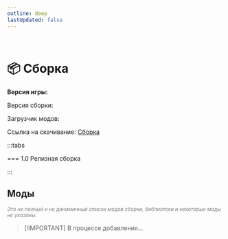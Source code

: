 ```yaml
---
outline: deep
lastUpdated: false
---
```


<Pill name="ML Create & Magic" link="./" icon="game-icons:steampunk-goggles" color="#d77b57" /> <br/>
 
# 📦 Сборка 

**Версия игры: <Badge type="info" text="1.20.1" />** 

Версия сборки: <Badge type="tip" text="1.0" />

Загрузчик модов: <Badge type="info" text="Forge" />

 Ссылка на скачивание: [Сборка](https://drive.google.com/uc?export=download&id=1Q7Tj_iJVExAmbwxEvUcqeMCorYVcWrb8) 


:::tabs 

=== 1.0
Релизная сборка

:::

## Моды 
*<span style="color: gray;"><sup>Это не полный и не динамичный список модов сборки, библиотеки и некоторые моды не указаны. </sup></span>*

> [!IMPORTANT] В процессе добавления...

<Box :items="[
    // { 
    //   name: 'Astrocraft: Realistic Night Skies', 
    //   link: 'https://www.curseforge.com/minecraft/mc-mods/astrocraft-mod', 
    //   image: 'https://media.forgecdn.net/avatars/thumbnails/1072/388/64/64/638608219619134457.webp', 
    //   color: '#FF0000', 
    // },
]"/>

<!-- ### Клиентские  -->

<Box :items="[
    // { 
    //   name: 'Astrocraft: Realistic Night Skies', 
    //   link: 'https://www.curseforge.com/minecraft/mc-mods/astrocraft-mod', 
    //   image: 'https://media.forgecdn.net/avatars/thumbnails/1072/388/64/64/638608219619134457.webp', 
    //   color: '#FF0000', 
    // },
]"/>



